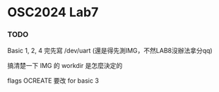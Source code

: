 # OSC2024 Lab7

### TODO
Basic 1, 2, 4 完先寫 /dev/uart
(還是得先測IMG，不然LAB8沒辦法拿分qq)

搞清楚一下 IMG 的 workdir 是怎麼決定的

flags OCREATE 要改 for basic 3